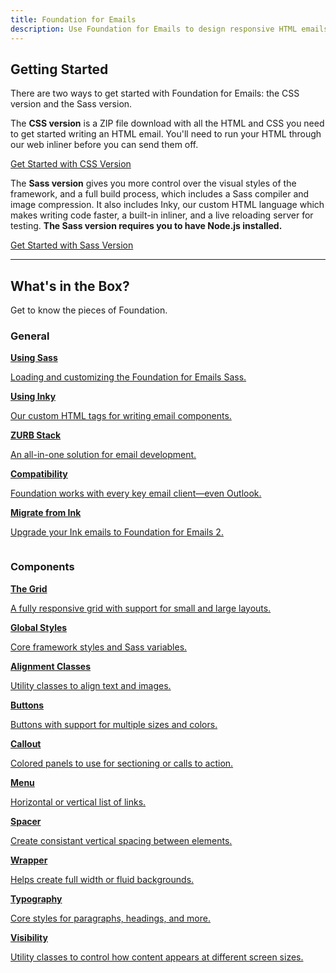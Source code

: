 ```yaml
---
title: Foundation for Emails
description: Use Foundation for Emails to design responsive HTML emails that work in any email client.
---
```


## Getting Started

There are two ways to get started with Foundation for Emails: the CSS version and the Sass version.

The **CSS version** is a ZIP file download with all the HTML and CSS you need to get started writing an HTML email. You'll need to run your HTML through our web inliner before you can send them off.

<a href="css-guide.html" class="large button">Get Started with CSS Version</a>

The **Sass version** gives you more control over the visual styles of the framework, and a full build process, which includes a Sass compiler and image compression. It also includes Inky, our custom HTML language which makes writing code faster, a built-in inliner, and a live reloading server for testing. **The Sass version requires you to have Node.js installed.**

<a href="sass-guide.html" class="large button">Get Started with Sass Version</a>

---

## What's in the Box?

Get to know the pieces of Foundation.

### General

<div class="row up-1 medium-up-2 large-up-3 docs-big-index">
  <div class="column"><a href="sass.html">
    <strong>Using Sass</strong>
    <p>Loading and customizing the Foundation for Emails Sass.</p>
  </a></div>
  <div class="column"><a href="inky.html">
    <strong>Using Inky</strong>
    <p>Our custom HTML tags for writing email components.</p>
  </a></div>
  <div class="column"><a href="zurb-stack.html">
    <strong>ZURB Stack</strong>
    <p>An all-in-one solution for email development.</p>
  </a></div>
  <div class="column"><a href="compatibility.html">
    <strong>Compatibility</strong>
    <p>Foundation works with every key email client&mdash;even Outlook.</p>
  </a></div>
  <div class="column"><a href="migration.html">
    <strong>Migrate from Ink</strong>
    <p>Upgrade your Ink emails to Foundation for Emails 2.</p>
  </a></div>
</div>

### Components

<div class="row up-1 medium-up-2 large-up-3 docs-big-index">
  <div class="column"><a href="grid.html">
    <strong>The Grid</strong>
    <p>A fully responsive grid with support for small and large layouts.</p>
  </a></div>
  <div class="column"><a href="global.html">
    <strong>Global Styles</strong>
    <p>Core framework styles and Sass variables.</p>
  </a></div>
  <div class="column"><a href="alignment.html">
    <strong>Alignment Classes</strong>
    <p>Utility classes to align text and images.</p>
  </a></div>
  <div class="column"><a href="button.html">
    <strong>Buttons</strong>
    <p>Buttons with support for multiple sizes and colors.</p>
  </a></div>
  <div class="column"><a href="callout.html">
    <strong>Callout</strong>
    <p>Colored panels to use for sectioning or calls to action.</p>
  </a></div>
  <div class="column"><a href="menu.html">
    <strong>Menu</strong>
    <p>Horizontal or vertical list of links.</p>
  </a></div>
  <div class="column"><a href="spacer.html">
    <strong>Spacer</strong>
    <p>Create consistant vertical spacing between elements.</p>
  </a></div>
  <div class="column"><a href="wrapper.html">
    <strong>Wrapper</strong>
    <p>Helps create full width or fluid backgrounds.</p>
  </a></div>
  <div class="column"><a href="typography.html">
    <strong>Typography</strong>
    <p>Core styles for paragraphs, headings, and more.</p>
  </a></div>
  <div class="column"><a href="visibility.html">
    <strong>Visibility</strong>
    <p>Utility classes to control how content appears at different screen sizes.</p>
  </a></div>
</div>
